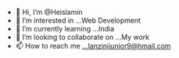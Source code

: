 - 👋 Hi, I’m @Heislamin
- 👀 I’m interested in ...Web Development
- 🌱 I’m currently learning ...India
- 💞️ I’m looking to collaborate on ...My work
- 📫 How to reach me ...lanzinijunior9@hmail.com

<!---
Heislamin/Heislamin is a ✨ special ✨ repository because its `README.md` (this file) appears on your GitHub profile.
You can click the Preview link to take a look at your changes.
--->
